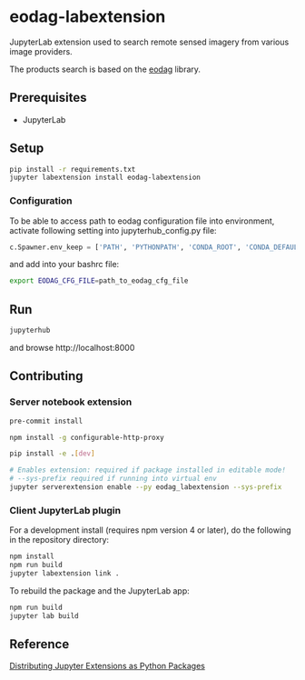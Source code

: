 # eodag-labextension

JupyterLab extension used to search remote sensed imagery from various image providers.

The products search is based on the [eodag](https://bitbucket.org/geostorm/eodag) library.

## Prerequisites

* JupyterLab

## Setup

```bash
pip install -r requirements.txt
jupyter labextension install eodag-labextension
```

### Configuration

To be able to access path to eodag configuration file into environment, activate following setting into jupyterhub_config.py file:
```python
c.Spawner.env_keep = ['PATH', 'PYTHONPATH', 'CONDA_ROOT', 'CONDA_DEFAULT_ENV', 'VIRTUAL_ENV', 'LANG', 'LC_ALL', 'EODAG_CFG_FILE']
```

and add into your bashrc file:

```bash
export EODAG_CFG_FILE=path_to_eodag_cfg_file
```

## Run

```bash
jupyterhub
```

and browse http://localhost:8000

## Contributing

### Server notebook extension

```bash
pre-commit install

npm install -g configurable-http-proxy

pip install -e .[dev]

# Enables extension: required if package installed in editable mode!
# --sys-prefix required if running into virtual env
jupyter serverextension enable --py eodag_labextension --sys-prefix
```

### Client JupyterLab plugin

For a development install (requires npm version 4 or later), do the following in the repository directory:

```bash
npm install
npm run build
jupyter labextension link .
```

To rebuild the package and the JupyterLab app:

```bash
npm run build
jupyter lab build
```

## Reference

[Distributing Jupyter Extensions as Python Packages](https://jupyter-notebook.readthedocs.io/en/latest/examples/Notebook/Distributing%20Jupyter%20Extensions%20as%20Python%20Packages.html#Distributing-Jupyter-Extensions-as-Python-Packages)
